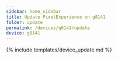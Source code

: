 ```yaml
---
sidebar: home_sidebar
title: Update PixelExperience on g8141
folder: update
permalink: /devices/g8141/update
device: g8141
---
```

{% include templates/device_update.md %}
